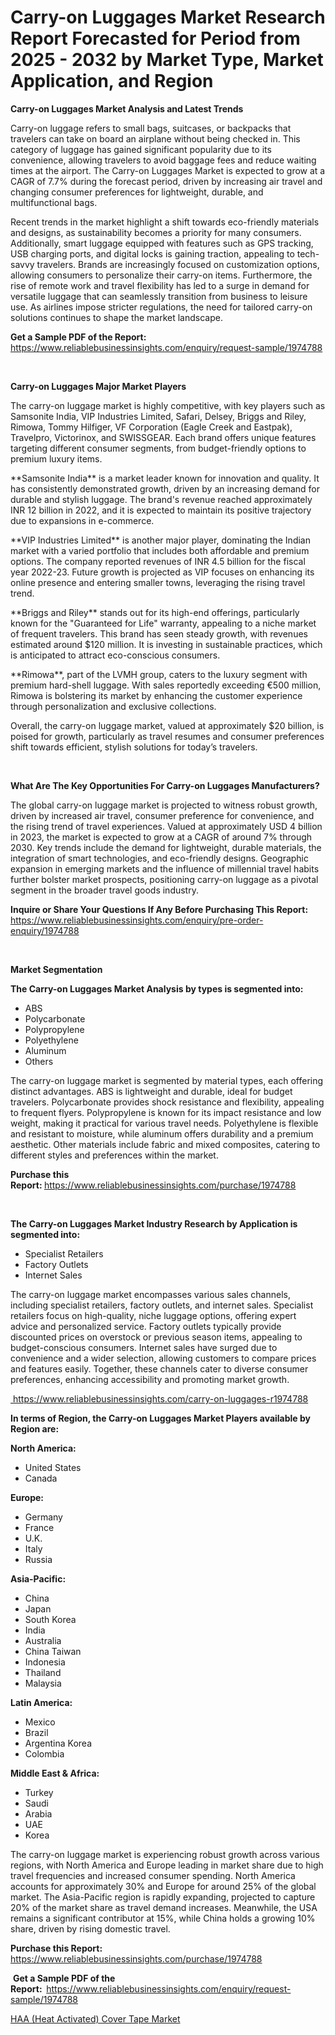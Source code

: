 <p><h1>Carry-on Luggages Market Research Report Forecasted for Period from 2025 -  2032 by Market Type, Market Application, and Region</h1></p><p><strong>Carry-on Luggages Market Analysis and Latest Trends</strong></p>
<p><p>Carry-on luggage refers to small bags, suitcases, or backpacks that travelers can take on board an airplane without being checked in. This category of luggage has gained significant popularity due to its convenience, allowing travelers to avoid baggage fees and reduce waiting times at the airport. The Carry-on Luggages Market is expected to grow at a CAGR of 7.7% during the forecast period, driven by increasing air travel and changing consumer preferences for lightweight, durable, and multifunctional bags.</p><p>Recent trends in the market highlight a shift towards eco-friendly materials and designs, as sustainability becomes a priority for many consumers. Additionally, smart luggage equipped with features such as GPS tracking, USB charging ports, and digital locks is gaining traction, appealing to tech-savvy travelers. Brands are increasingly focused on customization options, allowing consumers to personalize their carry-on items. Furthermore, the rise of remote work and travel flexibility has led to a surge in demand for versatile luggage that can seamlessly transition from business to leisure use. As airlines impose stricter regulations, the need for tailored carry-on solutions continues to shape the market landscape.</p></p>
<p><strong>Get a Sample PDF of the Report:&nbsp;</strong> <a href="https://www.reliablebusinessinsights.com/enquiry/request-sample/1974788?utm_campaign=3106&utm_medium=2&utm_source=Github&utm_content=ia&utm_term=06042025&utm_id=carry-on-luggages">https://www.reliablebusinessinsights.com/enquiry/request-sample/1974788</a></p>
<p>&nbsp;</p>
<p><strong>Carry-on Luggages Major Market Players</strong></p>
<p><p>The carry-on luggage market is highly competitive, with key players such as Samsonite India, VIP Industries Limited, Safari, Delsey, Briggs and Riley, Rimowa, Tommy Hilfiger, VF Corporation (Eagle Creek and Eastpak), Travelpro, Victorinox, and SWISSGEAR. Each brand offers unique features targeting different consumer segments, from budget-friendly options to premium luxury items.</p><p>**Samsonite India** is a market leader known for innovation and quality. It has consistently demonstrated growth, driven by an increasing demand for durable and stylish luggage. The brand's revenue reached approximately INR 12 billion in 2022, and it is expected to maintain its positive trajectory due to expansions in e-commerce.</p><p>**VIP Industries Limited** is another major player, dominating the Indian market with a varied portfolio that includes both affordable and premium options. The company reported revenues of INR 4.5 billion for the fiscal year 2022-23. Future growth is projected as VIP focuses on enhancing its online presence and entering smaller towns, leveraging the rising travel trend.</p><p>**Briggs and Riley** stands out for its high-end offerings, particularly known for the "Guaranteed for Life" warranty, appealing to a niche market of frequent travelers. This brand has seen steady growth, with revenues estimated around $120 million. It is investing in sustainable practices, which is anticipated to attract eco-conscious consumers.</p><p>**Rimowa**, part of the LVMH group, caters to the luxury segment with premium hard-shell luggage. With sales reportedly exceeding €500 million, Rimowa is bolstering its market by enhancing the customer experience through personalization and exclusive collections.</p><p>Overall, the carry-on luggage market, valued at approximately $20 billion, is poised for growth, particularly as travel resumes and consumer preferences shift towards efficient, stylish solutions for today’s travelers.</p></p>
<p>&nbsp;</p>
<p><strong>What Are The Key Opportunities For Carry-on Luggages Manufacturers?</strong></p>
<p><p>The global carry-on luggage market is projected to witness robust growth, driven by increased air travel, consumer preference for convenience, and the rising trend of travel experiences. Valued at approximately USD 4 billion in 2023, the market is expected to grow at a CAGR of around 7% through 2030. Key trends include the demand for lightweight, durable materials, the integration of smart technologies, and eco-friendly designs. Geographic expansion in emerging markets and the influence of millennial travel habits further bolster market prospects, positioning carry-on luggage as a pivotal segment in the broader travel goods industry.</p></p>
<p><strong>Inquire or Share Your Questions If Any Before Purchasing This Report:</strong> <a href="https://www.reliablebusinessinsights.com/enquiry/pre-order-enquiry/1974788?utm_campaign=3106&utm_medium=2&utm_source=Github&utm_content=ia&utm_term=06042025&utm_id=carry-on-luggages">https://www.reliablebusinessinsights.com/enquiry/pre-order-enquiry/1974788</a></p>
<p>&nbsp;</p>
<p><strong>Market Segmentation</strong></p>
<p><strong>The Carry-on Luggages Market Analysis by types is segmented into:</strong></p>
<p><ul><li>ABS</li><li>Polycarbonate</li><li>Polypropylene</li><li>Polyethylene</li><li>Aluminum</li><li>Others</li></ul></p>
<p><p>The carry-on luggage market is segmented by material types, each offering distinct advantages. ABS is lightweight and durable, ideal for budget travelers. Polycarbonate provides shock resistance and flexibility, appealing to frequent flyers. Polypropylene is known for its impact resistance and low weight, making it practical for various travel needs. Polyethylene is flexible and resistant to moisture, while aluminum offers durability and a premium aesthetic. Other materials include fabric and mixed composites, catering to different styles and preferences within the market.</p></p>
<p><strong>Purchase this Report:&nbsp;</strong><a href="https://www.reliablebusinessinsights.com/purchase/1974788?utm_campaign=3106&utm_medium=2&utm_source=Github&utm_content=ia&utm_term=06042025&utm_id=carry-on-luggages">https://www.reliablebusinessinsights.com/purchase/1974788</a></p>
<p>&nbsp;</p>
<p><strong>The Carry-on Luggages Market Industry Research by Application is segmented into:</strong></p>
<p><ul><li>Specialist Retailers</li><li>Factory Outlets</li><li>Internet Sales</li></ul></p>
<p><p>The carry-on luggage market encompasses various sales channels, including specialist retailers, factory outlets, and internet sales. Specialist retailers focus on high-quality, niche luggage options, offering expert advice and personalized service. Factory outlets typically provide discounted prices on overstock or previous season items, appealing to budget-conscious consumers. Internet sales have surged due to convenience and a wider selection, allowing customers to compare prices and features easily. Together, these channels cater to diverse consumer preferences, enhancing accessibility and promoting market growth.</p></p>
<p><a href="https://www.reliablebusinessinsights.com/carry-on-luggages-r1974788?utm_campaign=3106&utm_medium=2&utm_source=Github&utm_content=ia&utm_term=06042025&utm_id=carry-on-luggages">&nbsp;https://www.reliablebusinessinsights.com/carry-on-luggages-r1974788</a></p>
<p><strong>In terms of Region, the Carry-on Luggages Market Players available by Region are:</strong></p>
<p>
    <p> <strong> North America: </strong>
        <ul>
            <li>United States</li>
            <li>Canada</li>
        </ul>
        </p> 
    <p> <strong> Europe: </strong>
        <ul>
            <li>Germany</li>
            <li>France</li>
            <li>U.K.</li>
            <li>Italy</li>
            <li>Russia</li>
        </ul>
        </p> 
    <p> <strong> Asia-Pacific: </strong>
        <ul>
            <li>China</li>
            <li>Japan</li>
            <li>South Korea</li>
            <li>India</li>
            <li>Australia</li>
            <li>China Taiwan</li>
            <li>Indonesia</li>
            <li>Thailand</li>
            <li>Malaysia</li>
        </ul>
        </p> 
    <p> <strong> Latin America: </strong>
        <ul>
            <li>Mexico</li>
            <li>Brazil</li>
            <li>Argentina Korea</li>
            <li>Colombia</li>
        </ul>
        </p> 
    <p> <strong> Middle East & Africa: </strong>
        <ul>
            <li>Turkey</li>
            <li>Saudi</li>
            <li>Arabia</li>
            <li>UAE</li>
            <li>Korea</li>
        </ul>
    </p>
    </p>
<p><p>The carry-on luggage market is experiencing robust growth across various regions, with North America and Europe leading in market share due to high travel frequencies and increased consumer spending. North America accounts for approximately 30% and Europe for around 25% of the global market. The Asia-Pacific region is rapidly expanding, projected to capture 20% of the market share as travel demand increases. Meanwhile, the USA remains a significant contributor at 15%, while China holds a growing 10% share, driven by rising domestic travel.</p></p>
<p><strong>Purchase this Report: </strong><a href="https://www.reliablebusinessinsights.com/purchase/1974788?utm_campaign=3106&utm_medium=2&utm_source=Github&utm_content=ia&utm_term=06042025&utm_id=carry-on-luggages">https://www.reliablebusinessinsights.com/purchase/1974788</a></p>
<p>&nbsp;<strong>Get a Sample PDF of the Report:&nbsp;&nbsp;</strong><a href="https://www.reliablebusinessinsights.com/enquiry/request-sample/1974788?utm_campaign=3106&utm_medium=2&utm_source=Github&utm_content=ia&utm_term=06042025&utm_id=carry-on-luggages">https://www.reliablebusinessinsights.com/enquiry/request-sample/1974788</a></p>
<p><strong></strong></p>
<p><p><a href="https://github.com/ternainglin/Market-Research-Report-List-1/blob/main/haa-heat-activated-cover-tape-market.md?utm_campaign=3106&utm_medium=2&utm_source=Github&utm_content=ia&utm_term=06042025&utm_id=carry-on-luggages">HAA (Heat Activated) Cover Tape Market</a></p></p>